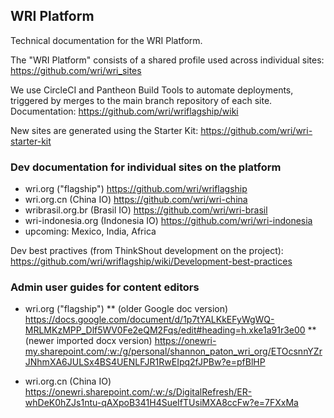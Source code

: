 ## WRI Platform

Technical documentation for the WRI Platform. 

The "WRI Platform" consists of a shared profile used across individual sites: https://github.com/wri/wri_sites

We use CircleCI and Pantheon Build Tools to automate deployments, triggered by merges to the main branch repository of each site. Documentation: https://github.com/wri/wriflagship/wiki 

New sites are generated using the Starter Kit: https://github.com/wri/wri-starter-kit 

### Dev documentation for individual sites on the platform

* wri.org ("flagship") https://github.com/wri/wriflagship
* wri.org.cn (China IO) https://github.com/wri/wri-china
* wribrasil.org.br (Brasil IO) https://github.com/wri/wri-brasil
* wri-indonesia.org (Indonesia IO) https://github.com/wri/wri-indonesia
* upcoming: Mexico, India, Africa

Dev best practives (from ThinkShout development on the project): https://github.com/wri/wriflagship/wiki/Development-best-practices

### Admin user guides for content editors

* wri.org ("flagship") 
** (older Google doc version) https://docs.google.com/document/d/1p7tYALKkEFyWgWQ-MRLMKzMPP_Dlf5WV0Fe2eQM2Fqs/edit#heading=h.xke1a91r3e00
** (newer imported docx version) https://onewri-my.sharepoint.com/:w:/g/personal/shannon_paton_wri_org/ETOcsnnYZrJNhmXA6JULSx4BS4UENLFJR1RwEIpq2fJPBw?e=pfBlHP 

* wri.org.cn (China IO) https://onewri.sharepoint.com/:w:/s/DigitalRefresh/ER-whDeK0hZJs1ntu-qAXpoB341H4SueIfTUsiMXA8ccFw?e=7FXxMa 

